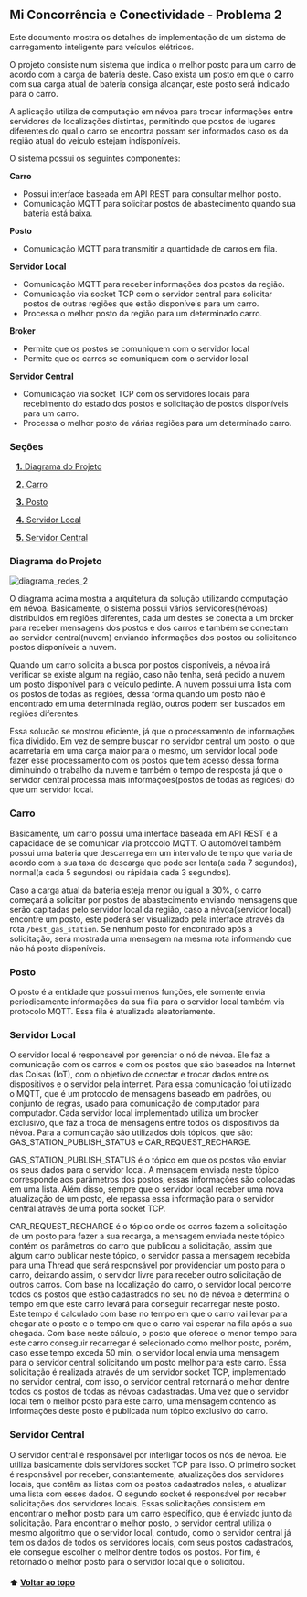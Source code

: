 <a id="inicio"></a>
## Mi Concorrência e Conectividade - Problema 2

Este documento mostra os detalhes de implementação de um
sistema de carregamento inteligente para veículos elétricos.

O projeto consiste num sistema que indica o melhor posto para um carro de acordo com a carga de bateria deste.
Caso exista um posto em que o carro com sua carga atual de bateria consiga alcançar, este posto será indicado para o carro.

A aplicação utiliza de computação em névoa para trocar informações entre servidores de localizações distintas, permitindo que postos de lugares diferentes
do qual o carro se encontra possam ser informados caso os da região atual do veículo estejam indisponíveis.

O sistema possui os seguintes componentes:

**Carro**
- Possui interface baseada em API REST para consultar melhor posto.
- Comunicação MQTT para solicitar postos de abastecimento quando sua bateria está baixa.

**Posto**
- Comunicação MQTT para transmitir a quantidade de carros em fila.

**Servidor Local**
- Comunicação  MQTT para receber informações dos postos da região.
- Comunicação via socket TCP com o servidor central para solicitar postos de outras regiões que estão disponíveis para um carro.
- Processa o melhor posto da região para um determinado carro.

**Broker**
- Permite que os postos se comuniquem com o servidor local
- Permite que os carros se comuniquem com o servidor local

**Servidor Central**
- Comunicação via socket TCP com os servidores locais para recebimento do estado dos postos e solicitação de postos disponíveis para um carro.
- Processa o melhor posto de várias regiões para um determinado carro.

### Seções 

&nbsp;&nbsp;&nbsp;[**1.** Diagrama do Projeto](#secao1)

&nbsp;&nbsp;&nbsp;[**2.** Carro](#secao2)

&nbsp;&nbsp;&nbsp;[**3.** Posto](#secao3)

&nbsp;&nbsp;&nbsp;[**4.** Servidor Local](#secao4)

&nbsp;&nbsp;&nbsp;[**5.** Servidor Central](#secao5)

### Diagrama do Projeto

<a id="secao1"></a>
![diagrama_redes_2](https://user-images.githubusercontent.com/72475500/235815532-af91ecbd-1f4c-46f0-b7b9-364c36990eeb.png)

O diagrama acima mostra a arquitetura da solução utilizando computação em névoa. Basicamente, o sistema possui vários servidores(névoas) distribuidos em regiões diferentes, cada um destes se conecta a um broker para receber mensagens dos postos e dos carros e também se conectam ao servidor central(nuvem) enviando informações dos postos ou solicitando postos disponíveis a nuvem.

Quando um carro solicita a busca por postos disponíveis, a névoa irá verificar se existe algum na região, caso não tenha, será pedido a nuvem um posto disponível para o veículo pedinte. A nuvem possui uma lista com os postos de todas as regiões, dessa forma quando um posto não é encontrado em uma determinada região, outros podem ser buscados em regiões diferentes.

Essa solução se mostrou eficiente, já que o processamento de informações fica dividido. Em vez de sempre buscar no servidor central um posto, o que acarretaria em uma carga maior para o mesmo, um servidor local pode fazer esse processamento com os postos que tem acesso dessa forma diminuindo o trabalho da nuvem e também o tempo de resposta já que o servidor central processa mais informações(postos de todas as regiões) do que um servidor local.

<a id="secao2"></a>
### Carro

Basicamente, um carro possui uma interface baseada em API REST e a capacidade de se comunicar via protocolo MQTT. O automóvel também possui uma bateria que descarrega em um intervalo de tempo que varia de acordo com a sua taxa de descarga que pode ser lenta(a cada 7 segundos), normal(a cada 5 segundos) ou rápida(a cada 3 segundos).

Caso a carga atual da bateria esteja menor ou igual a 30%, o carro começará a solicitar por postos de abastecimento enviando mensagens que serão capitadas pelo servidor local da região, caso a névoa(servidor local) encontre um posto, este poderá ser visualizado pela interface através da rota `/best_gas_station`. Se nenhum posto for encontrado após a solicitação, será mostrada uma mensagem na mesma rota informando que não há posto disponíveis.

<a id="secao3"></a>
### Posto
O posto é a entidade que possui menos funções, ele somente envia periodicamente informações da sua fila para o servidor local também via protocolo MQTT. Essa fila é atualizada aleatoriamente.

<a id="secao4"></a>
### Servidor Local
O servidor local é responsável por gerenciar o nó de névoa. Ele faz a comunicação com os carros e com os postos que são baseados na Internet das Coisas (IoT), com o objetivo de conectar e trocar dados entre os dispositivos e o servidor pela internet. Para essa comunicação foi utilizado o MQTT, que é um protocolo de mensagens baseado em padrões, ou conjunto de regras, usado para comunicação de computador para computador. 
Cada servidor local implementado utiliza um brocker exclusivo, que faz a troca de mensagens entre todos os dispositivos da névoa. Para a comunicação são utilizados dois tópicos, que são: GAS_STATION_PUBLISH_STATUS e CAR_REQUEST_RECHARGE.

GAS_STATION_PUBLISH_STATUS é o tópico em que os postos vão enviar os seus dados para o servidor local. A mensagem enviada neste tópico corresponde aos parâmetros dos postos, essas informações são colocadas em uma lista. Além disso, sempre que o servidor local receber uma nova atualização de um posto, ele repassa essa informação para o servidor central através de uma porta socket TCP.

CAR_REQUEST_RECHARGE é o tópico onde os carros fazem a solicitação de um posto para fazer a sua recarga, a mensagem enviada neste tópico contém os parâmetros do carro que publicou a solicitação, assim que algum carro publicar neste tópico, o servidor passa a mensagem recebida para uma Thread que será responsável por providenciar um posto para o carro, deixando assim, o servidor livre para receber outro solicitação de outros carros. 
Com base na localização do carro, o servidor local percorre todos os postos que estão cadastrados no seu nó de névoa e determina o tempo em que este carro levará para conseguir recarregar neste posto. Este tempo é calculado com base no tempo em que o carro vai levar para chegar até o posto e o tempo em que o carro vai esperar na fila após a sua chegada. Com base neste cálculo, o posto que oferece o menor tempo para este carro conseguir recarregar é selecionado como melhor posto, porém, caso esse tempo exceda 50 min, o servidor local envia uma mensagem para o servidor central solicitando um posto melhor para este carro. Essa solicitação é realizada através de um servidor socket TCP, implementado no servidor central, com isso, o servidor central retornará o melhor dentre todos os postos de todas as névoas cadastradas. 
Uma vez que o servidor local tem o melhor posto para este carro, uma mensagem contendo as informações deste posto é publicada num tópico exclusivo do carro.

<a id="secao5"></a>
### Servidor Central
O servidor central é responsável por interligar todos os nós de névoa. Ele utiliza basicamente dois servidores socket TCP para isso.
O primeiro socket é responsável por receber, constantemente, atualizações dos servidores locais, que contêm as listas com os postos cadastrados neles, e atualizar uma lista com esses dados.
O segundo socket é responsável por receber solicitações dos servidores locais. Essas solicitações consistem em encontrar o melhor posto para um carro específico, que é enviado junto da solicitação. Para encontrar o melhor posto, o servidor central utiliza o mesmo algoritmo que o servidor local, contudo, como o servidor central já tem os dados de todos os servidores locais, com seus postos cadastrados, ele consegue escolher o melhor dentre todos os postos. Por fim, é retornado o melhor posto para o servidor local que o solicitou.


#### ⬆️ [Voltar ao topo](#inicio)


